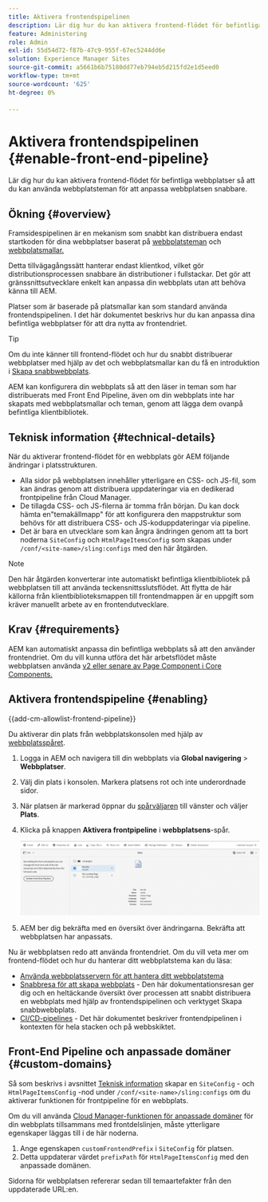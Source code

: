 ```yaml
---
title: Aktivera frontendspipelinen
description: Lär dig hur du kan aktivera frontend-flödet för befintliga webbplatser så att du kan använda webbplatsteman för att anpassa webbplatsen snabbare.
feature: Administering
role: Admin
exl-id: 55d54d72-f87b-47c9-955f-67ec5244dd6e
solution: Experience Manager Sites
source-git-commit: a5661b6b75180dd77eb794eb5d215fd2e1d5eed0
workflow-type: tm+mt
source-wordcount: '625'
ht-degree: 0%

---
```


# Aktivera frontendspipelinen {#enable-front-end-pipeline}

Lär dig hur du kan aktivera frontend-flödet för befintliga webbplatser så att du kan använda webbplatsteman för att anpassa webbplatsen snabbare.

## Ökning {#overview}

Framsidespipelinen är en mekanism som snabbt kan distribuera endast startkoden för dina webbplatser baserat på [webbplatsteman](site-themes.md) och [webbplatsmallar.](site-templates.md)

Detta tillvägagångssätt hanterar endast klientkod, vilket gör distributionsprocessen snabbare än distributioner i fullstackar. Det gör att gränssnittsutvecklare enkelt kan anpassa din webbplats utan att behöva känna till AEM.

Platser som är baserade på platsmallar kan som standard använda frontendspipelinen. I det här dokumentet beskrivs hur du kan anpassa dina befintliga webbplatser för att dra nytta av frontendriet.

>[!TIP]
>
>Om du inte känner till frontend-flödet och hur du snabbt distribuerar webbplatser med hjälp av det och webbplatsmallar kan du få en introduktion i [Skapa snabbwebbplats](/help/journey-sites/quick-site/overview.md).

AEM kan konfigurera din webbplats så att den läser in teman som har distribuerats med Front End Pipeline, även om din webbplats inte har skapats med webbplatsmallar och teman, genom att lägga dem ovanpå befintliga klientbibliotek.

## Teknisk information {#technical-details}

När du aktiverar frontend-flödet för en webbplats gör AEM följande ändringar i platsstrukturen.

* Alla sidor på webbplatsen innehåller ytterligare en CSS- och JS-fil, som kan ändras genom att distribuera uppdateringar via en dedikerad frontpipeline från Cloud Manager.
* De tillagda CSS- och JS-filerna är tomma från början. Du kan dock hämta en&quot;temakällmapp&quot; för att konfigurera den mappstruktur som behövs för att distribuera CSS- och JS-koduppdateringar via pipeline.
* Det är bara en utvecklare som kan ångra ändringen genom att ta bort noderna `SiteConfig` och `HtmlPageItemsConfig` som skapas under `/conf/<site-name>/sling:configs` med den här åtgärden.

>[!NOTE]
>
>Den här åtgärden konverterar inte automatiskt befintliga klientbibliotek på webbplatsen till att använda teckensnittsslutsflödet. Att flytta de här källorna från klientbiblioteksmappen till frontendmappen är en uppgift som kräver manuellt arbete av en frontendutvecklare.

## Krav {#requirements}

AEM kan automatiskt anpassa din befintliga webbplats så att den använder frontendriet. Om du vill kunna utföra det här arbetsflödet måste webbplatsen använda [v2 eller senare av Page Component i Core Components.](https://experienceleague.adobe.com/en/docs/experience-manager-core-components/using/wcm-components/page)

## Aktivera frontendspipeline {#enabling}

{{add-cm-allowlist-frontend-pipeline}}

Du aktiverar din plats från webbplatskonsolen med hjälp av [webbplatsspåret](site-rail.md).

1. Logga in AEM och navigera till din webbplats via **Global navigering** > **Webbplatser**.
1. Välj din plats i konsolen. Markera platsens rot och inte underordnade sidor.
1. När platsen är markerad öppnar du [spårväljaren](/help/sites-cloud/authoring/basic-handling.md#rail-selector) till vänster och väljer **Plats**.
1. Klicka på knappen **Aktivera frontpipeline** i **webbplatsens**-spår.

   ![Aktivera frontendpipeline](/help/sites-cloud/administering/assets/enable-front-end-pipeline.png)

1. AEM ber dig bekräfta med en översikt över ändringarna. Bekräfta att webbplatsen har anpassats.

Nu är webbplatsen redo att använda frontendriet. Om du vill veta mer om frontend-flödet och hur du hanterar ditt webbplatstema kan du läsa:

* [Använda webbplatsservern för att hantera ditt webbplatstema](site-rail.md)
* [Snabbresa för att skapa webbplats](/help/journey-sites/quick-site/overview.md) - Den här dokumentationsresan ger dig och en heltäckande översikt över processen att snabbt distribuera en webbplats med hjälp av frontendspipelinen och verktyget Skapa snabbwebbplats.
* [CI/CD-pipelines](/help/implementing/cloud-manager/configuring-pipelines/introduction-ci-cd-pipelines.md#front-end) - Det här dokumentet beskriver frontendpipelinen i kontexten för hela stacken och på webbskiktet.

## Front-End Pipeline och anpassade domäner {#custom-domains}

Så som beskrivs i avsnittet [Teknisk information](#technical-details) skapar en `SiteConfig` - och `HtmlPageItemsConfig` -nod under `/conf/<site-name>/sling:configs` om du aktiverar funktionen för frontpipeline för en webbplats. 

Om du vill använda [Cloud Manager-funktionen för anpassade domäner](/help/implementing/cloud-manager/custom-domain-names/introduction.md) för din webbplats tillsammans med frontdelslinjen, måste ytterligare egenskaper läggas till i de här noderna.

1. Ange egenskapen `customFrontendPrefix` i `SiteConfig` för platsen.
1. Detta uppdaterar värdet `prefixPath` för `HtmlPageItemsConfig` med den anpassade domänen.

Sidorna för webbplatsen refererar sedan till temaartefakter från den uppdaterade URL:en.
